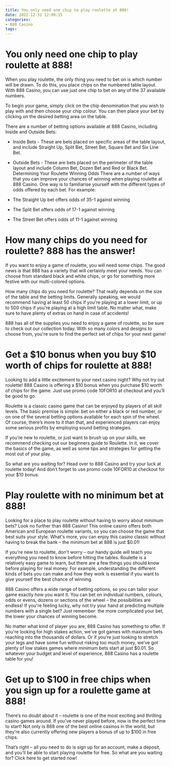 ```yaml
---
title: You only need one chip to play roulette at 888!
date: 2022-12-31 12:09:15
categories:
- 888 Casino
tags:
---
```



#  You only need one chip to play roulette at 888!

When you play roulette, the only thing you need to bet on is which number will be drawn. To do this, you place chips on the numbered table layout. With 888 Casino, you can use just one chip to bet on any of the 37 available numbers.

To begin your game, simply click on the chip denomination that you wish to play with and then choose your chip colour. You can then place your bet by clicking on the desired betting area on the table.

There are a number of betting options available at 888 Casino, including Inside and Outside Bets:

* Inside Bets - These are bets placed on specific areas of the table layout, and include Straight Up, Split Bet, Street Bet, Square Bet and Six Line Bet.

* Outside Bets - These are bets placed on the perimeter of the table layout and include Column Bet, Dozen Bet and Red or Black Bet.
Determining Your Roulette Winning Odds
There are a number of ways that you can improve your chances of winning when playing roulette at 888 Casino. One way is to familiarise yourself with the different types of odds offered by each bet. For example:

* The Straight Up bet offers odds of 35-1 against winning
* The Split Bet offers odds of 17-1 against winning
* The Street Bet offers odds of 11-1 against winning

#  How many chips do you need for roulette? 888 has the answer!

If you want to enjoy a game of roulette, you will need some chips. The good news is that 888 has a variety that will certainly meet your needs. You can choose from standard black and white chips, or go for something more festive with our multi-colored options.

How many chips do you need for roulette? That really depends on the size of the table and the betting limits. Generally speaking, we would recommend having at least 50 chips if you're playing at a lower limit, or up to 500 chips if you're playing at a high limit table. No matter what, make sure to have plenty of extras on hand in case of accidents!

888 has all of the supplies you need to enjoy a game of roulette, so be sure to check out our collection today. With so many colors and designs to choose from, you're sure to find the perfect set of chips for your next game!

#  Get a $10 bonus when you buy $10 worth of chips for roulette at 888!

Looking to add a little excitement to your next casino night? Why not try out roulette! 888 Casino is offering a $10 bonus when you purchase $10 worth of chips for the game. Just use promo code 10FOR10 at checkout and you’ll be good to go.

Roulette is a classic casino game that can be enjoyed by players of all skill levels. The basic premise is simple: bet on either a black or red number, or on one of the several betting options available for each spin of the wheel. Of course, there’s more to it than that, and experienced players can enjoy some serious profits by employing sound betting strategies.

If you’re new to roulette, or just want to brush up on your skills, we recommend checking out our beginners guide to Roulette. In it, we cover the basics of the game, as well as some tips and strategies for getting the most out of your play.

So what are you waiting for? Head over to 888 Casino and try your luck at roulette today! And don’t forget to use promo code 10FOR10 at checkout for your $10 bonus.

#  Play roulette with no minimum bet at 888!

Looking for a place to play roulette without having to worry about minimum bets? Look no further than 888 Casino! This online casino offers both American and European roulette variants, so you can choose the game that best suits your style. What's more, you can enjoy this casino classic without having to break the bank – the minimum bet at 888 is just $0.01!

If you're new to roulette, don't worry – our handy guide will teach you everything you need to know before hitting the tables. Roulette is a relatively easy game to learn, but there are a few things you should know before playing for real money. For example, understanding the different kinds of bets you can make and how they work is essential if you want to give yourself the best chance of winning.

888 Casino offers a wide range of betting options, so you can tailor your game exactly how you want it. You can bet on individual numbers, colours, odds or evens, dozens or sections of the wheel – the possibilities are endless! If you're feeling lucky, why not try your hand at predicting multiple numbers with a single bet? Just remember: the more complicated your bet, the lower your chances of winning become.

No matter what kind of player you are, 888 Casino has something to offer. If you're looking for high stakes action, we've got games with maximum bets reaching into the thousands of dollars. Or if you're just looking to stretch your legs and have some fun without risking too much money, we've got plenty of low stakes games where minimum bets start at just $0.01. So whatever your budget and level of experience, 888 Casino has a roulette table for you!

#  Get up to $100 in free chips when you sign up for a roulette game at 888!

There’s no doubt about it – roulette is one of the most exciting and thrilling casino games around. If you’ve never played before, now is the perfect time to start! Not only is 888 one of the best online casinos in the world, but they’re also currently offering new players a bonus of up to $100 in free chips.

That’s right – all you need to do is sign up for an account, make a deposit, and you’ll be able to start playing roulette for free. So what are you waiting for? Click here to get started now!